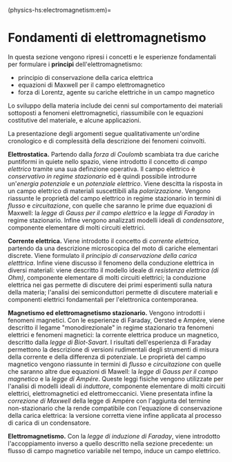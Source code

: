 (physics-hs:electromagnetism:em)=
# Fondamenti di elettromagnetismo

In questa sezione vengono ripresi i concetti e le esperienze fondamentali per formulare i **principi** dell'elettromagnetismo:
- principio di conservazione della carica elettrica
- equazioni di Maxwell per il campo elettromagnetico
- forza di Lorentz, agente su cariche elettriche in un campo magnetico

Lo sviluppo della materia include dei cenni sul comportamento dei materiali sottoposti a fenomeni elettromagnetici, riassumibile con le equazioni costitutive del materiale, e alcune applicazioni.

La presentazione degli argomenti segue qualitativamente un'ordine cronologico e di complessità della descrizione dei fenomeni coinvolti.

**Elettrostatica.** Partendo dalla *forza di Coulomb* scambiata tra due cariche puntiformi in quiete nello spazio, viene introdotto il concetto di *campo elettrico* tramite una sua definzione operativa. Il campo elettrico è *conservativo in regime stazionario* ed è quindi possibile introdurre un'*energia potenziale* e un *potenziale elettrico*. Viene descitta la risposta in un campo elettrico di materiali suscettibili alla *polarizzazione*. Vengono riassunte le proprietà del campo elettrico in regime stazionario in termini di *flusso* e *circuitazione*, con quelle che saranno le prime due equazioni di Maxwell: la *legge di Gauss per il campo elettrico* e la *legge di Faraday* in regime stazionario. Infine vengono analizzati modelli ideali di *condensatore*, componente elementare di molti circuiti elettrici.

**Corrente elettrica.** Viene introdotto il concetto di *corrente elettrica*, partendo da una descrizione microscopica del moto di cariche elementari discrete. Viene formulato il *principio di conservazione della carica eletttrica*. Infine viene discusso il fenomeno della conduzione elettrica in diversi materiali: viene descritto il modello ideale di *resistenza elettrica (di Ohm)*, componente elementare di molti circuiti elettrici; la conduzione elettrica nei gas permette di discutere dei primi esperimenti sulla natura della materia; l'analisi dei semiconduttori permette di discutere materiali e componenti elettrici fondamentali per l'elettronica contemporanea.

**Magnetismo ed elettromagnetismo stazionario.** Vengono introdotti i fenomeni magnetici. Con le esperienze di Faraday, Oersted e Ampére, viene descritto il legame "monodirezionale" in regime stazionario tra fenomeni elettrici e fenomeni magnetici: la corrente elettrica produce un magnetico, descritto dalla *legge di Biot-Savart*. I risultati dell'esperienza di Faraday permettono la descrizione di versioni rudimentali degli strumenti di misura della corrente e della differenza di potenziale. Le proprietà del campo magnetico vengono riassunte in termini di *flusso* e *circuitazione* con quelle che saranno altre due equazioni di Mawell: la *legge di Gauss per il campo magnetico* e la *legge di Ampére*. Queste leggi fisiche vengono utilizzate per l'analisi di modelli ideali di *induttore*, componente elementare di molti circuiti elettrici, elettromagnetici ed elettromeccanici. Viene presentata infine la *correzione di Maxwell* della legge di Ampére con l'aggiunta del termine non-stazionario che la rende compatibile con l'equazione di conservazione della carica elettrica: la versione corretta viene infine applicata al processo di carica di un condensatore.

**Elettromagnetismo.** Con la *legge di induzione di Faraday*, viene introdotto l'accoppiamento inverso a quello descritto nella sezione precedente: un flusso di campo magnetico variabile nel tempo, induce un campo elettrico.
